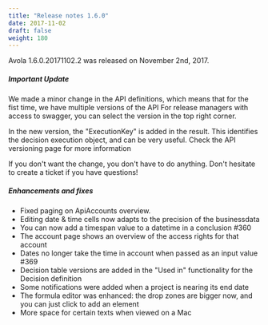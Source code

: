 ```yaml
---
title: "Release notes 1.6.0"
date: 2017-11-02
draft: false
weight: 180
---
```


Avola 1.6.0.20171102.2 was released on November 2nd, 2017.

##### Important Update

We made a minor change in the API definitions, which means that for the fist time, we have multiple versions of the API
For release managers with access to swagger, you can select the version in the top right corner.

In the new version, the "ExecutionKey" is added in the result. This identifies the decision execution object, and can be very useful.
Check the API versioning page for more information

If you don't want the change, you don't have to do anything. Don't hesitate to create a ticket if you have questions!

##### Enhancements and fixes

* Fixed paging on ApiAccounts overview.
* Editing date & time cells now adapts to the precision of the businessdata
* You can now add a timespan value to a datetime in a conclusion #360
* The account page shows an overview of the access rights for that account
* Dates no longer take the time in account when passed as an input value #369
* Decision table versions are added in the "Used in" functionality for the Decision definition
* Some notifications were added when a project is nearing its end date
* The formula editor was enhanced: the drop zones are bigger now, and you can just click to add an element
* More space for certain texts when viewed on a Mac
